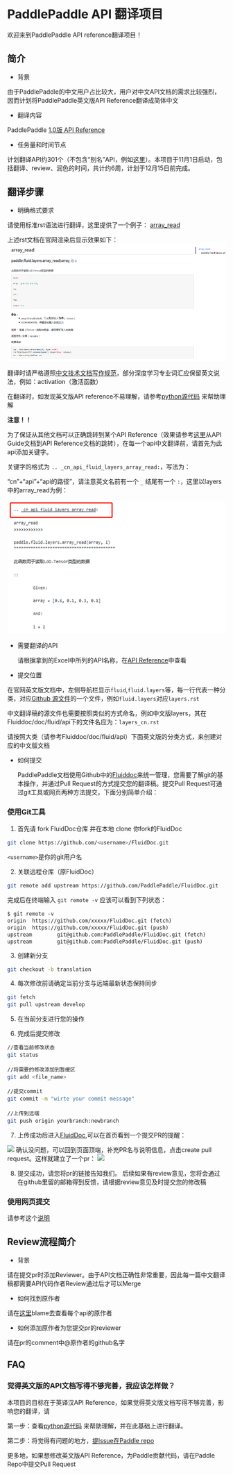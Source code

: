 # PaddlePaddle API 翻译项目

  欢迎来到PaddlePaddle API reference翻译项目！

## 简介

  - 背景
  
  由于PaddlePaddle的中文用户占比较大，用户对中文API文档的需求比较强烈，因而计划将PaddlePaddle英文版API Reference翻译成简体中文
  
  - 翻译内容
  
  PaddlePaddle [1.0版 API Reference](http://paddlepaddle.org/documentation/api/zh/1.0/fluid.html)
  
  - 任务量和时间节点
  
  计划翻译API约301个（不包含“别名”API，例如[这里](http://paddlepaddle.org/documentation/api/zh/1.1/optimizer.html#adadelta)）。本项目于11月1日启动，包括翻译、review、润色的时间，共计约6周，计划于12月15日前完成。
  
## 翻译步骤

  - 明确格式要求
  
  请使用标准rst语法进行翻译，这里提供了一个例子： [array_read](https://github.com/shanyi15/API-translation/blob/master/array_read_cn.rst)

  上述rst文档在官网渲染后显示效果如下：
  ![](img/preview_for_array_read.png)
  
  翻译时请严格遵照[中文技术文档写作规范](https://github.com/ruanyf/document-style-guide)，部分深度学习专业词汇应保留英文说法，例如：activation（激活函数）
  
  在翻译时，如发现英文版API reference不易理解，请参考[python源代码](https://github.com/PaddlePaddle/Paddle/tree/release/1.0.0/python/paddle/fluid) 来帮助理解
  
**注意！！**
   
   为了保证从其他文档可以正确跳转到某个API Reference（效果请参考[这里](http://paddlepaddle.org/documentation/api/zh/1.1/api_guides/low_level/layers/detection.html)从API Guide文档到API Reference文档的跳转），在每一个api中文翻译前，请首先为此api添加关键字。
   
   关键字的格式为 `.. _cn_api_fluid_layers_array_read:`，写法为：
   
   “cn”+“api”+“api的路径”，请注意英文名前有一个 `_` 结尾有一个 `:`，这里以layers中的array_read为例：
   
   ![](img/ref.png) 
  
  - 需要翻译的API
  
    请根据拿到的Excel中所列的API名称，在[API Reference](http://paddlepaddle.org/documentation/api/zh/1.0/fluid.html)中查看
    
  - 提交位置
  
   在官网英文版文档中，左侧导航栏显示`fluid`,`fluid.layers`等，每一行代表一种分类，对应[Github 源文件](https://github.com/PaddlePaddle/FluidDoc/tree/release/1.0/doc/fluid/api)的一个文件，例如`fluid.layers`对应`layers.rst`
   
   中文翻译稿的源文件也需要按照类似的方式命名，例如中文版layers，其在Fluiddoc/doc/fluid/api下的文件名应为：`layers_cn.rst`
   
   请按照大类（请参考Fluiddoc/doc/fluid/api）下面英文版的分类方式，来创建对应的中文版文档
  
  - 如何提交
  
    PaddlePaddle文档使用Github中的[Fluiddoc](https://github.com/PaddlePaddle/FluidDoc)来统一管理，您需要了解git的基本操作，并通过Pull Request的方式提交您的翻译稿。提交Pull Request可通过git工具或网页两种方法提交，下面分别简单介绍：
    
 ### 使用Git工具
 
  1. 首先请 fork FluidDoc仓库 并在本地 clone 你fork的FluidDoc
  
  ```bash
  git clone https://github.com/<username>/FluidDoc.git
  ```
  `<username>`是你的git用户名
  
  2. 关联远程仓库（原FluidDoc）
  
  ```bash
  git remote add upstream https://github.com/PaddlePaddle/FluidDoc.git
  ```
  完成后在终端输入 `git remote -v` 应该可以看到下列状态：
  ```
  $ git remote -v
  origin  https://github.com/xxxxx/FluidDoc.git (fetch)
  origin  https://github.com/xxxxx/FluidDoc.git (push)
  upstream        git@github.com:PaddlePaddle/FluidDoc.git (fetch)
  upstream        git@github.com:PaddlePaddle/FluidDoc.git (push)
  ```
  
  3. 创建新分支
  ```bash
  git checkout -b translation
  ```
  4. 每次修改前请确定当前分支与远端最新状态保持同步
  ```bash
  git fetch
  git pull upstream develop
  ```
  5. 在当前分支进行您的操作
  
  6. 完成后提交修改
  ```bash
  //查看当前修改状态
  git status
  
  //将需要的修改添加到暂缓区
  git add <file_name>
  
  //提交commit
  git commit -m "wirte your commit message"
  
  //上传到远端
  git push origin yourbranch:newbranch
  ```
  7. 上传成功后进入[FluidDoc](https://github.com/PaddlePaddle/FluidDoc),可以在首页看到一个提交PR的提醒：
  <img src="https://images-cdn.shimo.im/qGaQdaUskAAfGshX/image.png!thumbnail">
  确认没问题，可以回到页面顶端，补充PR名与说明信息，点击create pull request。这样就建立了一个pr：
  <img src="https://images-cdn.shimo.im/eMZlvciq06ktpk6h/image.png!thumbnail">
  
  8. 提交成功，请您将pr的链接告知我们。
  后续如果有review意见，您将会通过在github里留的邮箱得到反馈，请根据review意见及时提交您的修改稿
  
### 使用网页提交

  请参考这个[说明](https://shimo.im/docs/5MRz2RFyUYESBEWJ/ )
  
## Review流程简介

  - 背景
  
  请在提交pr时添加Reviewer。由于API文档正确性非常重要，因此每一篇中文翻译稿都需要API代码作者Review通过后才可以Merge
  
  - 如何找到原作者
  
  请在[这里](https://github.com/PaddlePaddle/Paddle/tree/release/1.0.0/python/paddle/fluid)blame去查看每个api的原作者
  
  - 如何添加原作者为您提交pr的reviewer
  
   请在pr的comment中@原作者的github名字
 
## FAQ

### 觉得英文版的API文档写得不够完善，我应该怎样做？
  
  本项目的目标在于英译汉API Reference，如果觉得英文版文档写得不够完善，影响您的翻译，请
  
  第一步：查看[python源代码](https://github.com/PaddlePaddle/Paddle/tree/release/1.0.0/python/paddle/fluid) 来帮助理解，并在此基础上进行翻译。
  
  第二步：将觉得有问题的地方，[提Issue在Paddle repo](https://github.com/PaddlePaddle/Paddle/issues/new)
  
  更多地，如果想修改英文版API Reference，为Paddle贡献代码，请在Paddle Repo中提交Pull Request


 
